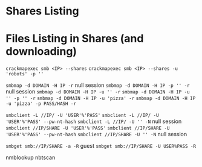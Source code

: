 # Shares Listing



# Files Listing in Shares (and downloading)


`crackmapexec smb <IP> --shares`
`crackmapexec smb <IP> --shares -u 'robots' -p ''`

`smbmap -d DOMAIN -H IP -r`						      null session
`smbmap -d DOMAIN -H IP -p '' -r`					null session
`smbmap -d DOMAIN -H IP -u '' -r`
`smbmap -d DOMAIN -H IP -u '' -p '' -r`
`smbmap -d DOMAIN -H IP -u 'pizza' -r`
`smbmap -d DOMAIN -H IP -u 'pizza' -p PASS/HASH -r`

`smbclient -L //IP/ -U 'USER'%'PASS'`
`smbclient -L //IP/ -U 'USER'%'PASS' --pw-nt-hash`
`smbclient -L //IP/ -U '' -N`						    null session
`smbclient //IP/SHARE -U 'USER'%'PASS'`
`smbclient //IP/SHARE -U 'USER'%'PASS' --pw-nt-hash`
`smbclient //IP/SHARE -U '' -N`						  null session

`smbget smb://IP/SHARE -a -R`						    guest
`smbget smb://IP/SHARE -U USER%PASS -R`

nmblookup
nbtscan
